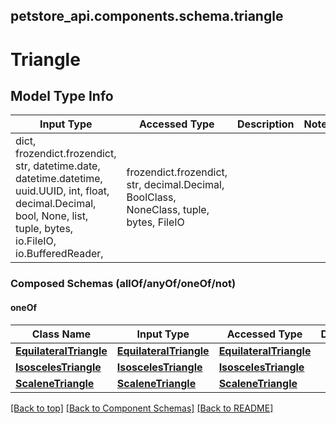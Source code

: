 <a name="top"></a>
## petstore_api.components.schema.triangle
# Triangle

## Model Type Info
Input Type | Accessed Type | Description | Notes
------------ | ------------- | ------------- | -------------
dict, frozendict.frozendict, str, datetime.date, datetime.datetime, uuid.UUID, int, float, decimal.Decimal, bool, None, list, tuple, bytes, io.FileIO, io.BufferedReader,  | frozendict.frozendict, str, decimal.Decimal, BoolClass, NoneClass, tuple, bytes, FileIO |  |

### Composed Schemas (allOf/anyOf/oneOf/not)
#### oneOf
Class Name | Input Type | Accessed Type | Description | Notes
------------- | ------------- | ------------- | ------------- | -------------
[**EquilateralTriangle**](equilateral_triangle.EquilateralTriangle.md) | [**EquilateralTriangle**](equilateral_triangle.EquilateralTriangle.md) | [**EquilateralTriangle**](equilateral_triangle.EquilateralTriangle.md) |  |
[**IsoscelesTriangle**](isosceles_triangle.IsoscelesTriangle.md) | [**IsoscelesTriangle**](isosceles_triangle.IsoscelesTriangle.md) | [**IsoscelesTriangle**](isosceles_triangle.IsoscelesTriangle.md) |  |
[**ScaleneTriangle**](scalene_triangle.ScaleneTriangle.md) | [**ScaleneTriangle**](scalene_triangle.ScaleneTriangle.md) | [**ScaleneTriangle**](scalene_triangle.ScaleneTriangle.md) |  |

[[Back to top]](#top) [[Back to Component Schemas]](../../../README.md#Component-Schemas) [[Back to README]](../../../README.md)